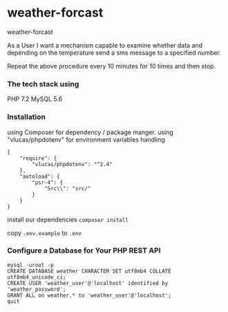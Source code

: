 # weather-forcast
weather-forcast

As a User I want a mechanism capable to examine whether data and depending
on the temperature send a sms message to a specified number.

Repeat the above procedure every 10 minutes for 10 times and then stop.

### The tech stack using
PHP 7.2
MySQL 5.6


### Installation 
using Composer for dependency / package manger.
using "vlucas/phpdotenv" for environment variables handling
```
{
    "require": {
        "vlucas/phpdotenv": "^2.4"
    },
    "autoload": {
        "psr-4": {
            "Src\\": "src/"
        }
    }
}
```
install our dependencies
``composer install``

copy `.env.example` to `.env`

### Configure a Database for Your PHP REST API
```
mysql -uroot -p
CREATE DATABASE weather CHARACTER SET utf8mb4 COLLATE utf8mb4_unicode_ci;
CREATE USER 'weather_user'@'localhost' identified by 'weather_password';
GRANT ALL on weather.* to 'weather_user'@'localhost';
quit
```
